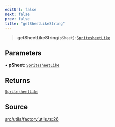 ```yaml
---
editUrl: false
next: false
prev: false
title: "getSheetLikeString"
---
```


> **getSheetLikeString**(`pSheet`): [`SpritesheetLike`](/api/type-aliases/spritesheetlike/)

## Parameters

• **pSheet**: [`SpritesheetLike`](/api/type-aliases/spritesheetlike/)

## Returns

[`SpritesheetLike`](/api/type-aliases/spritesheetlike/)

## Source

[src/utils/factory/utils.ts:26](https://github.com/relishinc/dill-pixel/blob/543438455c9a47928084300159416186c2aa1095/src/utils/factory/utils.ts#L26)
